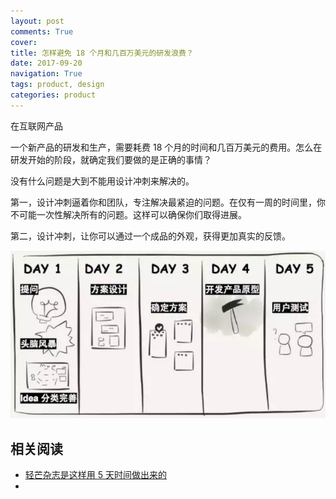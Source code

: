 ```yaml
---
layout: post
comments: True
cover:
title: 怎样避免 18 个月和几百万美元的研发浪费？
date: 2017-09-20
navigation: True
tags: product, design
categories: product
---
```



在互联网产品


一个新产品的研发和生产，需要耗费 18 个月的时间和几百万美元的费用。怎么在研发开始的阶段，就确定我们要做的是正确的事情？

没有什么问题是大到不能用设计冲刺来解决的。

第一，设计冲刺逼着你和团队，专注解决最紧迫的问题。在仅有一周的时间里，你不可能一次性解决所有的问题。这样可以确保你们取得进展。

第二，设计冲刺，让你可以通过一个成品的外观，获得更加真实的反馈。

![](media/15058975560449.jpg)


## 相关阅读

- [轻芒杂志是这样用 5 天时间做出来的](https://mp.weixin.qq.com/s?__biz=MzIxMDYxOTIzMQ==&mid=2247483694&idx=1&sn=9ce30cfc2f086e77468ecd65f6ec9251&chksm=97609f1ea0171608fbe4fa8a0819a5cf727d03a3423da14c7e8d43f7d85af4b0f1646ca87b41#rd)
-
